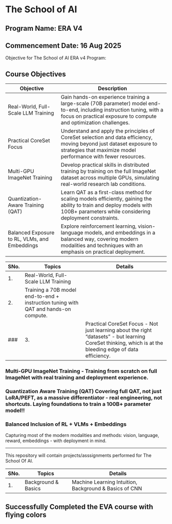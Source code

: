# The School of AI
## Program Name: ERA V4
## Commencement Date: 16 Aug 2025


Objective for The School of AI ERA v4 Program: 


## Course Objectives

| Objective | Description |
|-----------|-------------|
| Real-World, Full-Scale LLM Training | Gain hands-on experience training a large-scale (70B parameter) model end-to-end, including instruction tuning, with a focus on practical exposure to compute and optimization challenges. |
| Practical CoreSet Focus | Understand and apply the principles of CoreSet selection and data efficiency, moving beyond just dataset exposure to strategies that maximize model performance with fewer resources. |
| Multi-GPU ImageNet Training | Develop practical skills in distributed training by training on the full ImageNet dataset across multiple GPUs, simulating real-world research lab conditions. |
| Quantization-Aware Training (QAT) | Learn QAT as a first-class method for scaling models efficiently, gaining the ability to train and deploy models with 100B+ parameters while considering deployment constraints. |
| Balanced Exposure to RL, VLMs, and Embeddings | Explore reinforcement learning, vision-language models, and embeddings in a balanced way, covering modern modalities and techniques with an emphasis on practical deployment. |


| SNo. | Topics  | Details |
| ---  | ---     | ---     |
|1.| Real-World, Full-Scale LLM Training |
|2.| Training a 70B model end-to-end + instruction tuning with QAT and hands-on compute. 
### |3.| Practical CoreSet Focus - Not just learning about the right “datasets” - but learning CoreSet thinking, which is at the bleeding edge of data efficiency.
### Multi-GPU ImageNet Training - Training from scratch on full ImageNet with real training and deployment experience.
### Quantization Aware Training (QAT) Covering full QAT, not just LoRA/PEFT, as a massive differentiator - real engineering, not shortcuts. Laying foundations to train a 100B+ parameter model!!
### Balanced Inclusion of RL + VLMs + Embeddings

Capturing most of the modern modalities and methods: vision, language, reward, embeddings - with deployment in mind.

---------------------------------------------------------------------------------------

This repository will contain projects/asssignments performed for The School Of AI.

| SNo. | Topics  | Details |
| ---  | ---     | ---     |
|1.| Background & Basics| Machine Learning Intuition, Background & Basics of CNN|




## **Successfully Completed the EVA course with flying colors**
